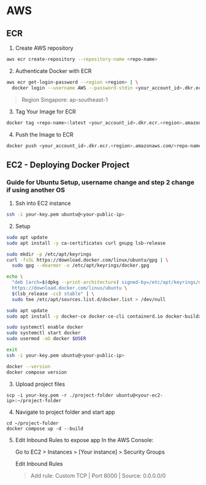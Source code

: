 # AWS

## ECR
1. Create AWS repository
```bash
aws ecr create-repository --repository-name <repo-name>
```

2. Authenticate Docker with ECR
```bash
aws ecr get-login-password --region <region> | \
  docker login --username AWS --password-stdin <your_account_id>.dkr.ecr.<region>.amazonaws.com
```

> Region Singapore: ap-southeast-1

3. Tag Your Image for ECR
```bash
docker tag <repo-name>:latest <your_account_id>.dkr.ecr.<region>.amazonaws.com/<repo-name>:latest
```

4. Push the Image to ECR
```bash
docker push <your_account_id>.dkr.ecr.<region>.amazonaws.com/<repo-name>:latest
```

## EC2 - Deploying Docker Project

### Guide for Ubuntu Setup, username change and step 2 change if using another OS
1. Ssh into EC2 instance
```bash
ssh -i your-key.pem ubuntu@<your-public-ip>
```

2. Setup
```bash
sudo apt update
sudo apt install -y ca-certificates curl gnupg lsb-release

sudo mkdir -p /etc/apt/keyrings
curl -fsSL https://download.docker.com/linux/ubuntu/gpg | \
  sudo gpg --dearmor -o /etc/apt/keyrings/docker.gpg

echo \
  "deb [arch=$(dpkg --print-architecture) signed-by=/etc/apt/keyrings/docker.gpg] \
  https://download.docker.com/linux/ubuntu \
  $(lsb_release -cs) stable" | \
  sudo tee /etc/apt/sources.list.d/docker.list > /dev/null

sudo apt update
sudo apt install -y docker-ce docker-ce-cli containerd.io docker-buildx-plugin docker-compose-plugin

sudo systemctl enable docker
sudo systemctl start docker
sudo usermod -aG docker $USER

exit
ssh -i your-key.pem ubuntu@<your-public-ip>

docker --version
docker compose version
```

3. Upload project files
```
scp -i your-key.pem -r ./project-folder ubuntu@<your-ec2-ip>:~/project-folder
```

4. Navigate to project folder and start app
```
cd ~/project-folder
docker compose up -d --build
```
5. Edit Inbound Rules to expose app
   In the AWS Console:

   Go to EC2 > Instances > [Your instance] > Security Groups
  
   Edit Inbound Rules
   
   > Add rule: Custom TCP | Port 8000 | Source: 0.0.0.0/0
